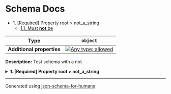 # Schema Docs

- [1. [Required] Property root > not_a_string](#not_a_string)
  - [1.1. Must **not** be](#autogenerated_heading_2)

| Type                      | `object`                                                                                                                          |
| ------------------------- | --------------------------------------------------------------------------------------------------------------------------------- |
| **Additional properties** | [![Any type: allowed](https://img.shields.io/badge/Any%20type-allowed-green)](# "Additional Properties of any type are allowed.") |

**Description:** Test schema with a not

<details>
<summary><strong> <a name="not_a_string"></a>1. [Required] Property root > not_a_string</strong>  

</summary>
<blockquote>

| Type                      | `combining`                                                                                                                       |
| ------------------------- | --------------------------------------------------------------------------------------------------------------------------------- |
| **Additional properties** | [![Any type: allowed](https://img.shields.io/badge/Any%20type-allowed-green)](# "Additional Properties of any type are allowed.") |

### <a name="autogenerated_heading_2"></a>1.1. Must **not** be

| Type | `string` |
| ---- | -------- |

</blockquote>
</details>

----------------------------------------------------------------------------------------------------------------------------
Generated using [json-schema-for-humans](https://github.com/coveooss/json-schema-for-humans)